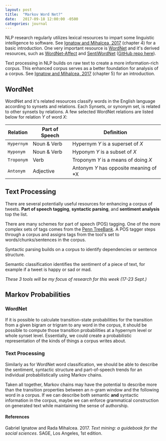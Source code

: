 ```yaml
---
layout: post
title:  "Markov Word Net?"
date:   2017-09-18 12:00:00 -0500
categories: journal
---
```

NLP research regularly utilizes lexical resources to impart some linguistic intelligence to software. See [Ignatow and Mihalcea, 2017](#references) (chapter 4) for a basic introduction. One very important resource is [WordNet](https://wordnet.princeton.edu/) and it's derived resources, such as [WordNet-Affect](http://wndomains.fbk.eu/wnaffect.html) and [SentiWordNet](http://sentiwordnet.isti.cnr.it/) ([GitHub repo here](https://github.com/kevincobain2000/sentiment_classifier)).  

Text processing in NLP builds on raw text to create a more information-rich corpus. This enhanced corpus serves as a better foundation for analysis of a corpus. See [Ignatow and Mihalcea, 2017](#references) (chapter 5) for an introduction.

## WordNet

WordNet and it's related resources classify words in the English language according to synsets and relations. Each Synsets, or synonym set, is related to other synsets by relations. A few selected WordNet relations are listed below for relation *Y* of word *X*:

Relation | Part of Speech | Definition
-------- | -------------- | ----------
`Hypernym` | Noun & Verb    | Hypernym *Y* is a superset of *X*
`Hyponym`  | Noun & Verb    | Hyponym *Y* is a subset of *X*
`Troponym` | Verb           | Troponym *Y* is a means of doing *X*
`Antonym`  | Adjective      |  Antonym *Y* has opposite meaning of *X

## Text Processing

There are several potentially useful resources for enhancing a corpus of tweets. **Part of speech tagging**, **syntactic parsing**, and **sentiment analysis** top the list.

There are many schemes for part of speech (POS) tagging. One of the more complex sets of tags comes from the [Penn TreeBank](http://repository.upenn.edu/cgi/viewcontent.cgi?article=1603&context=cis_reports). A POS tagger steps through a corpus and assigns tags from the tool's set to words/chunks/sentences in the corpus.  

Syntactic parsing builds on a corpus to identify dependencies or sentence structure.  

Semantic classification identifies the sentiment of a piece of text, for example if a tweet is happy or sad or mad.

*These 3 tools will be my focus of research for this week (17-23 Sept.)*

## Markov Probabilities

### WordNet

If it is possible to calculate transition-state probabilities for the transition from a given bigram or trigram to any word in the corpus, it should be possible to compute those transition probabilities at a hypernym level or whole synset level. Essentially, we could create a probabilistic representation of the kinds of things a corpus writes about.

### Text Processing

Similarly as for WordNet word classification, we should be able to describe the sentiment, syntactic structure and part-of-speech trends for an individual probabilistically using Markov chains.  

Taken all together, Markov chains may have the potential to describe more than the transition properties between an n-gram window and the following word in a corpus. If we can describe both semantic **and** syntactic information in the corpus, maybe we can enforce grammatical construction on generated text while maintaining the sense of authorship.

#### References
Gabriel Ignatow and Rada Mihalcea. 2017. *Text mining: a guidebook for the social sciences*. SAGE, Los Angeles, 1st edition.
